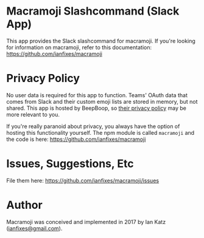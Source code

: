 # Macramoji Slashcommand (Slack App)
This app provides the Slack slashcommand for macramoji.  If you're looking for information on macramoji, refer to this documentation:
https://github.com/ianfixes/macramoji


# Privacy Policy
No user data is required for this app to function.  Teams' OAuth data that comes from Slack and their custom emoji lists are stored in memory, but not shared.  This app is hosted by BeepBoop, so [their privacy policy](https://beepboophq.com/docs/article/privacy-policy) may be more relevant to you.

If you're really paranoid about privacy, you always have the option of hosting this functionality yourself.  The npm module is called `macramoji` and the code is here:
https://github.com/ianfixes/macramoji


# Issues, Suggestions, Etc
File them here:
https://github.com/ianfixes/macramoji/issues


# Author
Macramoji was conceived and implemented in 2017 by Ian Katz (ianfixes@gmail.com).
